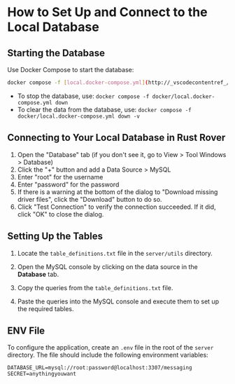 
# How to Set Up and Connect to the Local Database

## Starting the Database

Use Docker Compose to start the database:

```bash
docker compose -f [local.docker-compose.yml](http://_vscodecontentref_/1) up -d
```

- To stop the database, use: `docker compose -f docker/local.docker-compose.yml down`
- To clear the data from the database, use: `docker compose -f docker/local.docker-compose.yml down -v`

## Connecting to Your Local Database in Rust Rover

1. Open the "Database" tab (if you don't see it, go to View > Tool Windows > Database)
2. Click the "+" button and add a Data Source > MySQL
3. Enter "root" for the username
4. Enter "password" for the password
5. If there is a warning at the bottom of the dialog to "Download missing driver files", click the "Download" button to do so.
6. Click "Test Connection" to verify the connection succeeded. If it did, click "OK" to close the dialog.

## Setting Up the Tables

1. Locate the `table_definitions.txt` file in the `server/utils` directory.

2. Open the MySQL console by clicking on the data source in the **Database** tab.

3. Copy the queries from the `table_definitions.txt` file.

4. Paste the queries into the MySQL console and execute them to set up the required tables.

## ENV File

To configure the application, create an `.env` file in the root of the `server` directory. The file should include the following environment variables:

```env
DATABASE_URL=mysql://root:password@localhost:3307/messaging
SECRET=anythingyouwant
